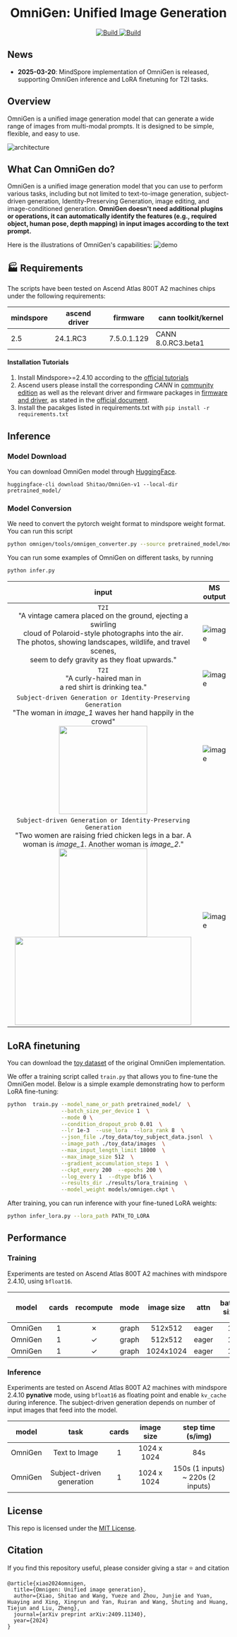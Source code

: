 <h1 align="center">OmniGen: Unified Image Generation</h1>


<p align="center">
    <a href="https://vectorspacelab.github.io/OmniGen/">
        <img alt="Build" src="https://img.shields.io/badge/Project%20Page-OmniGen-yellow">
    </a>
    <a href="https://arxiv.org/abs/2409.11340">
            <img alt="Build" src="https://img.shields.io/badge/arXiv%20paper-2409.11340-b31b1b.svg">
    </a>


</p>



## News
- **2025-03-20**: MindSpore implementation of OmniGen is released, supporting OmniGen inference and LoRA finetuning for T2I tasks.

## Overview

OmniGen is a unified image generation model that can generate a wide range of images from multi-modal prompts. It is designed to be simple, flexible, and easy to use.

![architecture](https://github.com/itruonghai/mindone-asset/blob/main/omnigen/architecture.png?raw=true)


## What Can OmniGen do?

OmniGen is a unified image generation model that you can use to perform various tasks, including but not limited to text-to-image generation, subject-driven generation, Identity-Preserving Generation, image editing, and image-conditioned generation. **OmniGen doesn't need additional plugins or operations, it can automatically identify the features (e.g., required object, human pose, depth mapping) in input images according to the text prompt.**

Here is the illustrations of OmniGen's capabilities:
![demo](https://github.com/itruonghai/mindone-asset/blob/main/omnigen/demo_cases.png?raw=true)


## 🏭 Requirements

The scripts have been tested on Ascend Atlas 800T A2 machines chips under the following requirements:

| mindspore | ascend driver | firmware | cann toolkit/kernel |
| --------- | ------------- | -------- | ------------------- |
| 2.5  | 24.1.RC3 | 7.5.0.1.129 | CANN 8.0.RC3.beta1 |

#### Installation Tutorials

1. Install Mindspore>=2.4.10 according to the [official tutorials](https://www.mindspore.cn/install)
2. Ascend users please install the corresponding *CANN* in [community edition](https://www.hiascend.com/developer/download/community/result?module=cann&cann=8.0.RC3.beta1) as well as the relevant driver and firmware packages in [firmware and driver](https://www.hiascend.com/hardware/firmware-drivers/community), as stated in the [official document](https://www.mindspore.cn/install/#%E5%AE%89%E8%A3%85%E6%98%87%E8%85%BEai%E5%A4%84%E7%90%86%E5%99%A8%E9%85%8D%E5%A5%97%E8%BD%AF%E4%BB%B6%E5%8C%85).
3. Install the pacakges listed in requirements.txt with `pip install -r requirements.txt`


## Inference

### Model Download

You can download OmniGen model through [HuggingFace](https://huggingface.co/Shitao/OmniGen-v1).

```
huggingface-cli download Shitao/OmniGen-v1 --local-dir pretrained_model/
```

### Model Conversion

We need to convert the pytorch weight format to mindspore weight format. You can run this script

```bash
python omnigen/tools/omnigen_converter.py --source pretrained_model/model.safetensors --target ./models/omnigen.ckpt
```

You can run some examples of OmniGen on different tasks, by running
```bash
python infer.py
```

| input                                        | MS output                                                                                                                                    |
| :----------------------------------------------: | ---------------------------------------------------------------------------------------------------------------------------------------------- |
| `T2I`  <br /> "A vintage camera placed on the ground, ejecting a swirling  <br /> cloud of Polaroid-style photographs  into the air.  <br />The photos, showing landscapes, wildlife, and travel scenes,  <br /> seem to defy gravity as they float upwards."  | ![image](https://github.com/itruonghai/mindone-asset/blob/main/omnigen/docs_img/T2I_1.png?raw=true) |
|`T2I`  <br /> "A curly-haired man in <br /> a red shirt is drinking tea." | ![image](https://github.com/itruonghai/mindone-asset/blob/main/omnigen/docs_img/T2I_2.png?raw=true) |
|``Subject-driven Generation or Identity-Preserving Generation``  <br /> "The woman in *image_1* waves her hand happily in the crowd" <br /> <img src="https://github.com/itruonghai/mindone-asset/blob/main/omnigen/docs_img/ID_in_1.png?raw=true" width="200" height="200" />|![image](https://github.com/itruonghai/mindone-asset/blob/main/omnigen/docs_img/ID_out_1.png?raw=true) |
|``Subject-driven Generation or Identity-Preserving Generation``  <br /> "Two women are raising fried chicken legs in a bar. A woman is *image_1*. Another woman is *image_2*." <br /> <img src="https://github.com/itruonghai/mindone-asset/blob/main/omnigen/docs_img/ID_in_21.png?raw=true" width="200" height="200" /> <img src="https://github.com/itruonghai/mindone-asset/blob/main/omnigen/docs_img/ID_in_22.png?raw=true" width="400" height="200" />|![image](https://github.com/itruonghai/mindone-asset/blob/main/omnigen/docs_img/ID_out_2.png?raw=true) |


## LoRA finetuning

You can download the [toy dataset](https://github.com/VectorSpaceLab/OmniGen/tree/main/toy_data) of the original OmniGen implementation.

We offer a training script called `train.py` that allows you to fine-tune the OmniGen model. Below is a simple example demonstrating how to perform LoRA fine-tuning:
```bash
python  train.py --model_name_or_path pretrained_model/  \
                 --batch_size_per_device 1  \
                 --mode 0 \
                 --condition_dropout_prob 0.01  \
                 --lr 1e-3  --use_lora  --lora_rank 8  \
                 --json_file ./toy_data/toy_subject_data.jsonl  \
                 --image_path ./toy_data/images  \
                 --max_input_length_limit 18000  \
                 --max_image_size 512  \
                 --gradient_accumulation_steps 1  \
                 --ckpt_every 200  --epochs 200 \
                 --log_every 1  --dtype bf16 \
                 --results_dir ./results/lora_training  \
                 --model_weight models/omnigen.ckpt \
```

After training, you can run inference with your fine-tuned LoRA weights:
```bash
python infer_lora.py --lora_path PATH_TO_LORA
```
## Performance

### Training
Experiments are tested on Ascend Atlas 800T A2 machines with mindspore 2.4.10, using `bfloat16`.

| model     | cards | recompute      | mode  | image size | attn  | batch size | step time (s/step) |
|---------------|:-------:|:-------:|:-----------:|:------------:|:------------:|:------------:|:--------------------:|
| OmniGen       | 1     | ✗| graph     | 512x512    | eager | 1                    | 0.31             |
| OmniGen       | 1     | ✓| graph     | 512x512    | eager | 1                    | 0.42              |
| OmniGen    | 1     | ✓|graph     | 1024x1024    | eager | 1                   | 3.2               |
### Inference
Experiments are tested on Ascend Atlas 800T A2 machines with mindspore 2.4.10 **pynative** mode, using `bfloat16` as floating point and enable `kv_cache` during inference. The subject-driven generation depends on number of input images that feed into the model.

| model     | task | cards   | image size |  step time (s/img) |
|---------------|:-------:|:-----------:|:------------:|:------------:|
| OmniGen       | Text to Image | 1     | 1024 x 1024    |  84s   |
| OmniGen       | Subject-driven generation | 1  |  1024 x 1024    |  150s (1 inputs) ~ 220s (2 inputs)  |

## License
This repo is licensed under the [MIT License](LICENSE).


## Citation
If you find this repository useful, please consider giving a star ⭐ and citation
```
@article{xiao2024omnigen,
  title={Omnigen: Unified image generation},
  author={Xiao, Shitao and Wang, Yueze and Zhou, Junjie and Yuan, Huaying and Xing, Xingrun and Yan, Ruiran and Wang, Shuting and Huang, Tiejun and Liu, Zheng},
  journal={arXiv preprint arXiv:2409.11340},
  year={2024}
}
```
